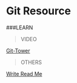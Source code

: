 # Git Resource

###LEARN
>VIDEO

[Git-Tower](https://www.git-tower.com/learn/git/videos/#episodes)

>OTHERS

[Write Read Me](https://github.com/adam-p/markdown-here/wiki/Markdown-Cheatsheet#links)

